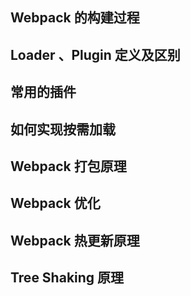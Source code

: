 ## Webpack 的构建过程

## Loader 、Plugin 定义及区别

## 常用的插件

## 如何实现按需加载

## Webpack 打包原理

## Webpack 优化

## Webpack 热更新原理

## Tree Shaking 原理

